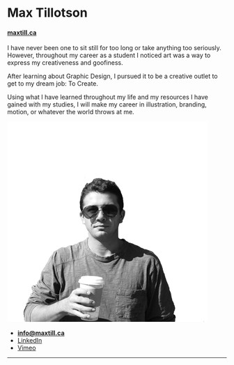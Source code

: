 # Max Tillotson

#### [maxtill.ca](https://maxtill.ca)

I have never been one to sit still for too long or take anything too seriously. However, throughout my career as a student I noticed art was a way to express my creativeness and goofiness.

After learning about Graphic Design, I pursued it to be a creative outlet to get to my dream job: To Create.

Using what I have learned throughout my life and my resources I have gained with my studies, I will make my career in illustration, branding, motion, or whatever the world throws at me.

![](face.png)

- **[info@maxtill.ca](mailto:info@maxtill.ca)**
- [LinkedIn](https://www.linkedin.com/in/max-tillotson)
- [Vimeo](https://vimeo.com/maxtillotson)

---
